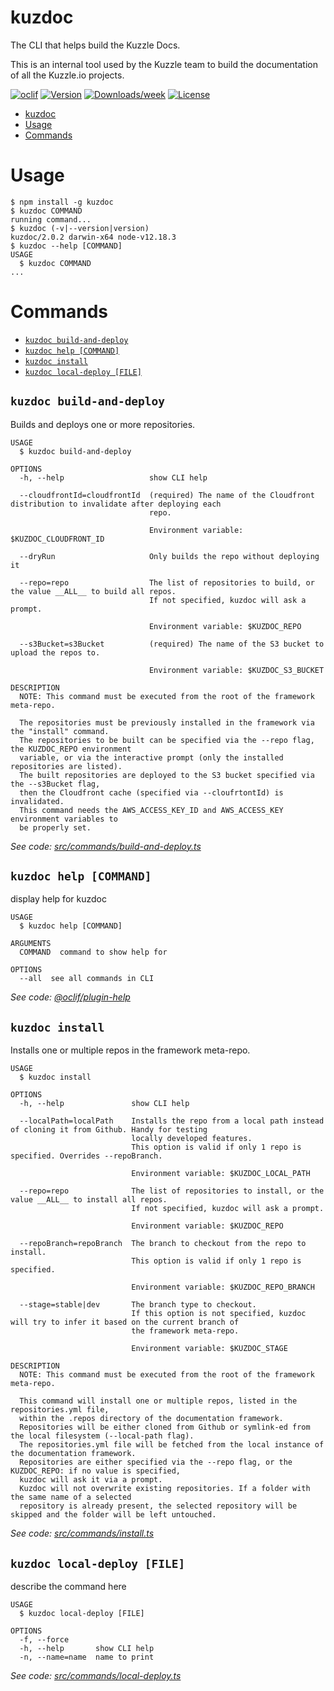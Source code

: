 # kuzdoc

The CLI that helps build the Kuzzle Docs.

This is an internal tool used by the Kuzzle team to build the documentation of all the Kuzzle.io projects.

[![oclif](https://img.shields.io/badge/cli-oclif-brightgreen.svg)](https://oclif.io)
[![Version](https://img.shields.io/npm/v/kdoc.svg)](https://npmjs.org/package/kdoc)
[![Downloads/week](https://img.shields.io/npm/dw/kdoc.svg)](https://npmjs.org/package/kdoc)
[![License](https://img.shields.io/npm/l/kdoc.svg)](https://github.com/kuzzleio/kdoc/blob/master/package.json)

<!-- toc -->
* [kuzdoc](#kuzdoc)
* [Usage](#usage)
* [Commands](#commands)
<!-- tocstop -->

# Usage

<!-- usage -->
```sh-session
$ npm install -g kuzdoc
$ kuzdoc COMMAND
running command...
$ kuzdoc (-v|--version|version)
kuzdoc/2.0.2 darwin-x64 node-v12.18.3
$ kuzdoc --help [COMMAND]
USAGE
  $ kuzdoc COMMAND
...
```
<!-- usagestop -->

# Commands

<!-- commands -->
* [`kuzdoc build-and-deploy`](#kuzdoc-build-and-deploy)
* [`kuzdoc help [COMMAND]`](#kuzdoc-help-command)
* [`kuzdoc install`](#kuzdoc-install)
* [`kuzdoc local-deploy [FILE]`](#kuzdoc-local-deploy-file)

## `kuzdoc build-and-deploy`

Builds and deploys one or more repositories.

```
USAGE
  $ kuzdoc build-and-deploy

OPTIONS
  -h, --help                   show CLI help

  --cloudfrontId=cloudfrontId  (required) The name of the Cloudfront distribution to invalidate after deploying each
                               repo.

                               Environment variable: $KUZDOC_CLOUDFRONT_ID

  --dryRun                     Only builds the repo without deploying it

  --repo=repo                  The list of repositories to build, or the value __ALL__ to build all repos.
                               If not specified, kuzdoc will ask a prompt.

                               Environment variable: $KUZDOC_REPO

  --s3Bucket=s3Bucket          (required) The name of the S3 bucket to upload the repos to.

                               Environment variable: $KUZDOC_S3_BUCKET

DESCRIPTION
  NOTE: This command must be executed from the root of the framework meta-repo.

  The repositories must be previously installed in the framework via the "install" command.
  The repositories to be built can be specified via the --repo flag, the KUZDOC_REPO environment
  variable, or via the interactive prompt (only the installed repositories are listed).
  The built repositories are deployed to the S3 bucket specified via the --s3Bucket flag,
  then the Cloudfront cache (specified via --cloufrtontId) is invalidated.
  This command needs the AWS_ACCESS_KEY_ID and AWS_ACCESS_KEY environment variables to
  be properly set.
```

_See code: [src/commands/build-and-deploy.ts](https://github.com/kuzzleio/kuzdoc/blob/v2.0.2/src/commands/build-and-deploy.ts)_

## `kuzdoc help [COMMAND]`

display help for kuzdoc

```
USAGE
  $ kuzdoc help [COMMAND]

ARGUMENTS
  COMMAND  command to show help for

OPTIONS
  --all  see all commands in CLI
```

_See code: [@oclif/plugin-help](https://github.com/oclif/plugin-help/blob/v3.2.1/src/commands/help.ts)_

## `kuzdoc install`

Installs one or multiple repos in the framework meta-repo.

```
USAGE
  $ kuzdoc install

OPTIONS
  -h, --help               show CLI help

  --localPath=localPath    Installs the repo from a local path instead of cloning it from Github. Handy for testing
                           locally developed features.
                           This option is valid if only 1 repo is specified. Overrides --repoBranch.

                           Environment variable: $KUZDOC_LOCAL_PATH

  --repo=repo              The list of repositories to install, or the value __ALL__ to install all repos.
                           If not specified, kuzdoc will ask a prompt.

                           Environment variable: $KUZDOC_REPO

  --repoBranch=repoBranch  The branch to checkout from the repo to install.
                           This option is valid if only 1 repo is specified.

                           Environment variable: $KUZDOC_REPO_BRANCH

  --stage=stable|dev       The branch type to checkout.
                           If this option is not specified, kuzdoc will try to infer it based on the current branch of
                           the framework meta-repo.

                           Environment variable: $KUZDOC_STAGE

DESCRIPTION
  NOTE: This command must be executed from the root of the framework meta-repo.

  This command will install one or multiple repos, listed in the repositories.yml file,
  within the .repos directory of the documentation framework.
  Repositories will be either cloned from Github or symlink-ed from the local filesystem (--local-path flag).
  The repositories.yml file will be fetched from the local instance of the documentation framework.
  Repositories are either specified via the --repo flag, or the KUZDOC_REPO: if no value is specified,
  kuzdoc will ask it via a prompt.
  Kuzdoc will not overwrite existing repositories. If a folder with the same name of a selected
  repository is already present, the selected repository will be skipped and the folder will be left untouched.
```

_See code: [src/commands/install.ts](https://github.com/kuzzleio/kuzdoc/blob/v2.0.2/src/commands/install.ts)_

## `kuzdoc local-deploy [FILE]`

describe the command here

```
USAGE
  $ kuzdoc local-deploy [FILE]

OPTIONS
  -f, --force
  -h, --help       show CLI help
  -n, --name=name  name to print
```

_See code: [src/commands/local-deploy.ts](https://github.com/kuzzleio/kuzdoc/blob/v2.0.2/src/commands/local-deploy.ts)_
<!-- commandsstop -->

